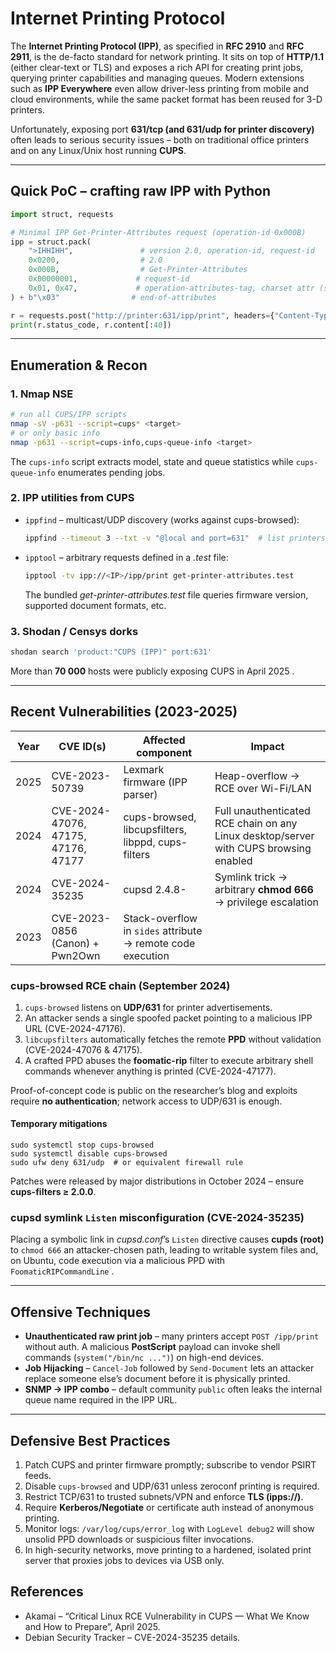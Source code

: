 # Internet Printing Protocol

The **Internet Printing Protocol (IPP)**, as specified in **RFC 2910** and **RFC 2911**, is the de-facto standard for network printing. It sits on top of **HTTP/1.1** (either clear-text or TLS) and exposes a rich API for creating print jobs, querying printer capabilities and managing queues. Modern extensions such as **IPP Everywhere** even allow driver-less printing from mobile and cloud environments, while the same packet format has been reused for 3-D printers.

Unfortunately, exposing port **631/tcp (and 631/udp for printer discovery)** often leads to serious security issues – both on traditional office printers and on any Linux/Unix host running **CUPS**.

---
## Quick PoC – crafting raw IPP with Python
```python
import struct, requests

# Minimal IPP Get-Printer-Attributes request (operation-id 0x000B)
ipp = struct.pack(
    ">IHHIHH",               # version 2.0, operation-id, request-id
    0x0200,                  # 2.0
    0x000B,                  # Get-Printer-Attributes
    0x00000001,             # request-id
    0x01, 0x47,             # operation-attributes-tag, charset attr (skipped)
) + b"\x03"                # end-of-attributes

r = requests.post("http://printer:631/ipp/print", headers={"Content-Type":"application/ipp"}, data=ipp)
print(r.status_code, r.content[:40])
```
---
## Enumeration & Recon

### 1. Nmap NSE
```bash
# run all CUPS/IPP scripts
nmap -sV -p631 --script=cups* <target>
# or only basic info
nmap -p631 --script=cups-info,cups-queue-info <target>
```
The `cups-info` script extracts model, state and queue statistics while `cups-queue-info` enumerates pending jobs.

### 2. IPP utilities from CUPS
* `ippfind` – multicast/UDP discovery (works against cups-browsed):
  ```bash
  ippfind --timeout 3 --txt -v "@local and port=631"  # list printers
  ```
* `ipptool` – arbitrary requests defined in a *.test* file:
  ```bash
  ipptool -tv ipp://<IP>/ipp/print get-printer-attributes.test
  ```
  The bundled *get-printer-attributes.test* file queries firmware version, supported document formats, etc.

### 3. Shodan / Censys dorks
```bash
shodan search 'product:"CUPS (IPP)" port:631'
```
More than **70 000** hosts were publicly exposing CUPS in April 2025 .

---
## Recent Vulnerabilities (2023-2025)

| Year | CVE ID(s) | Affected component | Impact |
|------|-----------|--------------------|--------|
| 2025 | CVE-2023-50739 | Lexmark firmware (IPP parser) | Heap-overflow → RCE over Wi-Fi/LAN  |
| 2024 | CVE-2024-47076, 47175, 47176, 47177 | cups-browsed, libcupsfilters, libppd, cups-filters | Full unauthenticated RCE chain on any Linux desktop/server with CUPS browsing enabled  |
| 2024 | CVE-2024-35235 | cupsd 2.4.8- | Symlink trick → arbitrary **chmod 666** → privilege escalation  |
| 2023 | CVE-2023-0856 (Canon) + Pwn2Own | Stack-overflow in `sides` attribute → remote code execution  |

### cups-browsed RCE chain (September 2024)
1. `cups-browsed` listens on **UDP/631** for printer advertisements.
2. An attacker sends a single spoofed packet pointing to a malicious IPP URL (CVE-2024-47176).
3. `libcupsfilters` automatically fetches the remote **PPD** without validation (CVE-2024-47076 & 47175).
4. A crafted PPD abuses the **foomatic-rip** filter to execute arbitrary shell commands whenever anything is printed (CVE-2024-47177).

Proof-of-concept code is public on the researcher’s blog and exploits require **no authentication**; network access to UDP/631 is enough.

#### Temporary mitigations
```
sudo systemctl stop cups-browsed
sudo systemctl disable cups-browsed
sudo ufw deny 631/udp  # or equivalent firewall rule
```
Patches were released by major distributions in October 2024 – ensure **cups-filters ≥ 2.0.0**.

### cupsd symlink `Listen` misconfiguration (CVE-2024-35235)
Placing a symbolic link in *cupsd.conf*’s `Listen` directive causes **cupds (root)** to `chmod 666` an attacker-chosen path, leading to writable system files and, on Ubuntu, code execution via a malicious PPD with `FoomaticRIPCommandLine` .

---
## Offensive Techniques

* **Unauthenticated raw print job** – many printers accept `POST /ipp/print` without auth. A malicious **PostScript** payload can invoke shell commands (`system("/bin/nc ...")`) on high-end devices.
* **Job Hijacking** – `Cancel-Job` followed by `Send-Document` lets an attacker replace someone else’s document before it is physically printed.
* **SNMP → IPP combo** – default community `public` often leaks the internal queue name required in the IPP URL.

---
## Defensive Best Practices
1. Patch CUPS and printer firmware promptly; subscribe to vendor PSIRT feeds.
2. Disable `cups-browsed` and UDP/631 unless zeroconf printing is required.
3. Restrict TCP/631 to trusted subnets/VPN and enforce **TLS (ipps://)**.
4. Require **Kerberos/Negotiate** or certificate auth instead of anonymous printing.
5. Monitor logs: `/var/log/cups/error_log` with `LogLevel debug2` will show unsolid PPD downloads or suspicious filter invocations.
6. In high-security networks, move printing to a hardened, isolated print server that proxies jobs to devices via USB only.

## References
- Akamai – “Critical Linux RCE Vulnerability in CUPS — What We Know and How to Prepare”, April 2025.
- Debian Security Tracker – CVE-2024-35235 details.

